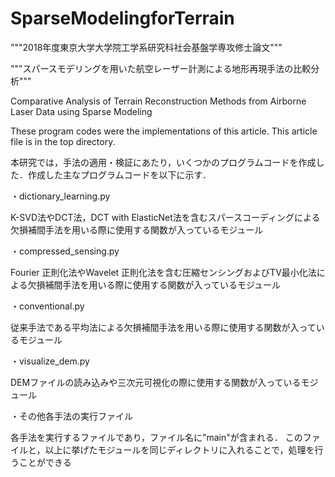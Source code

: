 # SparseModelingforTerrain

"""2018年度東京大学大学院工学系研究科社会基盤学専攻修士論文"""

"""スパースモデリングを用いた航空レーザー計測による地形再現手法の比較分析"""

Comparative Analysis of Terrain Reconstruction Methods from Airborne Laser Data using Sparse Modeling


These program codes were the implementations of this article.
This article file is in the top directory.

本研究では，手法の適用・検証にあたり，いくつかのプログラムコードを作成した．作成した主なプログラムコードを以下に示す．

・dictionary_learning.py

K-SVD法やDCT法，DCT with ElasticNet法を含むスパースコーディングによる欠損補間手法を用いる際に使用する関数が入っているモジュール


・compressed_sensing.py

Fourier 正則化法やWavelet 正則化法を含む圧縮センシングおよびTV最小化法による欠損補間手法を用いる際に使用する関数が入っているモジュール


・conventional.py

従来手法である平均法による欠損補間手法を用いる際に使用する関数が入っているモジュール


・visualize_dem.py

DEMファイルの読み込みや三次元可視化の際に使用する関数が入っているモジュール


・その他各手法の実行ファイル

各手法を実行するファイルであり，ファイル名に"main"が含まれる．
このファイルと，以上に挙げたモジュールを同じディレクトリに入れることで，処理を行うことができる



